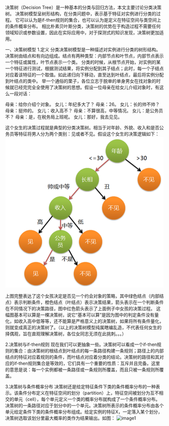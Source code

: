 决策树（Decision Tree）是一种基本的分类与回归方法，本文主要讨论分类决策树。
  决策树模型呈树形结构，在分类问题中，表示基于特征对实例进行分类的过程。
  它可以认为是if-then规则的集合，也可以认为是定义在特征空间与类空间上的条件概率分布。
  相比朴素贝叶斯分类，决策树的优势在于构造过程不需要任何领域知识或参数设置，因此在实际应用中，对于探测式的知识发现，决策树更加适用。
  
一、决策树模型 
  1.定义 
分类决策树模型是一种描述对实例进行分类的树形结构。决策树由结点和有向边组成。结点有两种类型：内部节点和叶节点，内部节点表示一个特征或属性，叶节点表示一个类。 
分类的时候，从根节点开始，对实例的某一个特征进行测试，根据测试结果，将实例分配到其子结点；此时，每一个子结点对应着该特征的一个取值。如此递归向下移动，直至达到叶结点，最后将实例分配到叶结点的类中。 
举一个通俗的栗子，各位立志于脱单的单身男女在找对象的时候就已经完完全全使用了决策树的思想。假设一位母亲在给女儿介绍对象时，有这么一段对话：

母亲：给你介绍个对象。
女儿：年纪多大了？
母亲：26。
女儿：长的帅不帅？
母亲：挺帅的。
女儿：收入高不？
母亲：不算很高，中等情况。
女儿：是公务员不？
母亲：是，在税务局上班呢。
女儿：那好，我去见见。

这个女生的决策过程就是典型的分类决策树。相当于对年龄、外貌、收入和是否公务员等特征将男人分为两个类别：见或者不见。假设这个女生的决策逻辑如下： 
![image](https://github.com/kankan1987/algorithm/blob/master/pic/001.png)

上图完整表达了这个女孩决定是否见一个约会对象的策略，其中绿色结点（内部结点）表示判断条件，橙色结点（叶结点）表示决策结果，箭头表示在一个判断条件在不同情况下的决策路径，图中红色箭头表示了上面例子中女孩的决策过程。 
这幅图基本可以算是一棵决策树，说它“基本可以算”是因为图中的判定条件没有量化，如收入高中低等等，还不能算是严格意义上的决策树，如果将所有条件量化，则就变成真正的决策树了。（以上的决策树模型纯属瞎编乱造，不代表任何女生的择偶观，旨在直观理解决策树，各位女同志无须在此挑刺。。。）

2.决策树与if-then规则 
现在我们可以更抽象一些。决策树可以看成一个if-then规则的集合：由决策树的根结点到叶结点的每一条路径构建一条规则；路径上的内部结点的特征对应着规则的条件，而叶结点对应着分类的结论。决策树的路径和其对应的if-then规则集合是等效的，它们具有一个重要的性质：互斥并且完备。这里的意思是说：每一个实例都被一条路径或一条规则所覆盖，而且只被一条规则所覆盖。

3.决策树与条件概率分布 
决策树还是给定特征条件下类的条件概率分布的一种表示。该条件分布定义在特征空间的划分（partition）上，特征空间被划分为互不相交的单元（cell），每个单元定义一个类的概率分布就构成了一个条件概率分布。决策树的一条路径对应于划分中的一个单元。决策树所表示的条件概率分布由各个单元给定条件下类的条件概率分布组成。给定实例的特征X，一定落入某个划分，决策树选取该划分里最大概率的类作为结果输出。如图：
![image1](https://github.com/kankan1987/algorithm/blob/master/pic/002.png)


